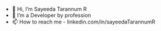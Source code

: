 - 👋 Hi, I’m Sayeeda Tarannum R
- 👀 I’m a Developer by profession
- 📫 How to reach me - linkedin.com/in/sayeedaTarannumR

<!---
Sayeeda12/Sayeeda12 is a ✨ special ✨ repository because its `README.md` (this file) appears on your GitHub profile.
You can click the Preview link to take a look at your changes.
--->
